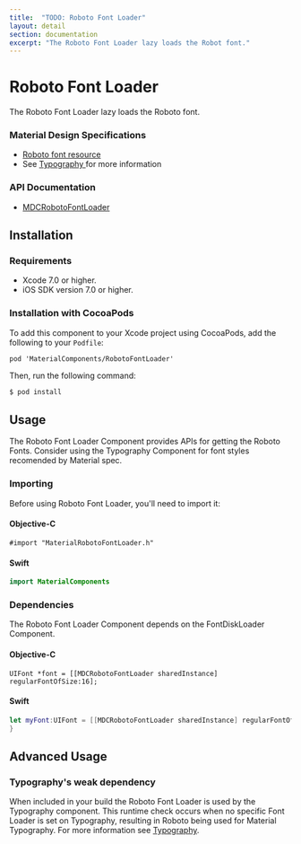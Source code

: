 ```yaml
---
title:  "TODO: Roboto Font Loader"
layout: detail
section: documentation
excerpt: "The Roboto Font Loader lazy loads the Robot font."
---
```

# Roboto Font Loader

The Roboto Font Loader lazy loads the Roboto font.
<!--{: .intro :}-->

### Material Design Specifications

<ul class="icon-list">
  <li class="icon-link">
    <a href="https://www.google.com/design/spec/resources/roboto-noto-fonts.html">
      Roboto font resource
    </a>
  </li>
  <li class="icon-link">
    See
    <a href="https://www.google.com/design/spec/typography.html">
      Typography
    </a>
    for more information
  </li>
</ul>

### API Documentation

<ul class="icon-list">
  <li class="icon-link">
    <a href="/components/RobotoFontLoader/apidocs/Classes/MDCRobotoFontLoader.html">
      MDCRobotoFontLoader
    </a>
  </li>
</ul>

## Installation

### Requirements

- Xcode 7.0 or higher.
- iOS SDK version 7.0 or higher.

### Installation with CocoaPods

To add this component to your Xcode project using CocoaPods, add the
following to your `Podfile`:

```
pod 'MaterialComponents/RobotoFontLoader'
```

Then, run the following command:

~~~ bash
$ pod install
~~~

## Usage

The Roboto Font Loader Component provides APIs for getting the Roboto Fonts. Consider using the
Typography Component for font styles recomended by Material spec.

### Importing

Before using Roboto Font Loader, you'll need to import it:

<!--<div class="material-code-render" markdown="1">-->
#### Objective-C

~~~ objc
#import "MaterialRobotoFontLoader.h"
~~~

#### Swift
~~~ swift
import MaterialComponents
~~~
<!--</div>-->

### Dependencies

The Roboto Font Loader Component depends on the FontDiskLoader Component.

<!--<div class="material-code-render" markdown="1">-->
#### Objective-C
~~~ objc
UIFont *font = [[MDCRobotoFontLoader sharedInstance] regularFontOfSize:16];
~~~

#### Swift
~~~ swift
let myFont:UIFont = [[MDCRobotoFontLoader sharedInstance] regularFontOfSize:16];
}
~~~
<!--</div>-->

## Advanced Usage
### Typography's weak dependency
When included in your build the Roboto Font Loader is used by the Typography component. This runtime
check occurs when no specific Font Loader is set on Typography, resulting in Roboto being used for
Material Typography.
For more information see
[Typography](https://github.com/google/material-components-ios/tree/develop/components/Typography).
